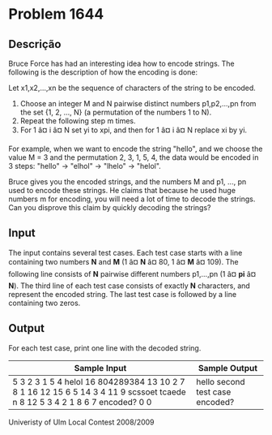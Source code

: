 # Problem 1644

Descrição
----------

Bruce Force has had an interesting idea how to encode strings. The following is the description of how the encoding is done:

Let x1,x2,...,xn be the sequence of characters of the string to be encoded.

1. Choose an integer M and N pairwise distinct numbers p1,p2,...,pn from the set {1, 2, ..., N} (a permutation of the numbers 1 to N).
2. Repeat the following step m times.
3. For 1 â¤ i â¤ N set yi to xpi, and then for 1 â¤ i â¤ N replace xi by yi.

For example, when we want to encode the string "hello", and we choose the value M = 3 and the permutation 2, 3, 1, 5, 4, the data would be encoded in 3 steps: "hello" -> "elhol" -> "lhelo" -> "helol".

Bruce gives you the encoded strings, and the numbers M and p1, ..., pn used to encode these strings. He claims that because he used huge numbers m for encoding, you will need a lot of time to decode the strings. Can you disprove this claim by quickly decoding the strings?

Input
-----

The input contains several test cases. Each test case starts with a line containing two numbers **N** and **M** (1 â¤ **N** â¤ 80, 1 â¤ **M** â¤ 109). The following line consists of **N** pairwise different numbers p1,...,pn (1 â¤ **pi** â¤ **N**). The third line of each test case consists of exactly **N** characters, and represent the encoded string. The last test case is followed by a line containing two zeros.

Output
------

For each test case, print one line with the decoded string.


| Sample Input | Sample Output |
| --- | --- |
| 5 3 2 3 1 5 4 helol 16 804289384 13 10 2 7 8 1 16 12 15 6 5 14 3 4 11 9 scssoet tcaede n 8 12 5 3 4 2 1 8 6 7 encoded? 0 0 | hello second test case encoded? |

Univeristy of Ulm Local Contest 2008/2009

